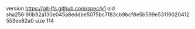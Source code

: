 version https://git-lfs.github.com/spec/v1
oid sha256:90b92a130e045a8eddbe5075bc7f83cb9bcf8e5b599e53119020412553ee82a0
size 114
